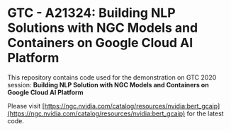 # GTC - A21324: Building NLP Solutions with NGC Models and Containers on Google Cloud AI Platform

This repository contains code used for the demonstration on GTC 2020 session: **Building NLP Solution with NGC Models and Containers on Google Cloud AI Platform**  

Please visit [https://ngc.nvidia.com/catalog/resources/nvidia:bert_gcaip](https://ngc.nvidia.com/catalog/resources/nvidia:bert_gcaip) for the latest code.  